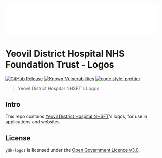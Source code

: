 <img alttext="Yeovil District Hospital Logo" src="https://github.com/Fdawgs/ydh-logos/blob/master/images/ydh-full-logo-transparent-background.svg" width="480" />

# Yeovil District Hospital NHS Foundation Trust - Logos

[![GitHub Release](https://img.shields.io/github/release/Fdawgs/ydh-logos.svg)](https://github.com/Fdawgs/ydh-logos/releases/latest/)
[![Known Vulnerabilities](https://snyk.io/test/github/Fdawgs/ydh-logos/badge.svg)](https://snyk.io/test/github/Fdawgs/ydh-logos)
[![code style: prettier](https://img.shields.io/badge/code_style-prettier-ff69b4.svg?style=flat)](https://github.com/prettier/prettier)

> Yeovil District Hospital NHSFT's Logos

## Intro

This repo contains [Yeovil District Hospital NHSFT](https://yeovilhospital.co.uk/)'s logos, for use in applications and websites.

## License

`ydh-logos` is licensed under the [Open Government Licence v3.0](./LICENSE).
